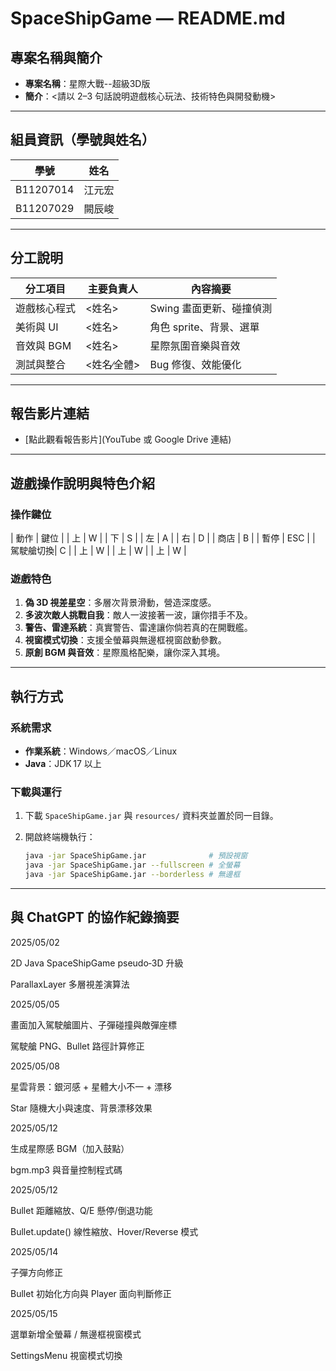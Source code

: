 # SpaceShipGame — README.md

## 專案名稱與簡介

* **專案名稱**：星際大戰--超級3D版
* **簡介**：<請以 2–3 句話說明遊戲核心玩法、技術特色與開發動機>

---

## 組員資訊（學號與姓名）

| 學號      | 姓名   |
| ------- | ------- |
| B11207014 | 江元宏 |
| B11207029 | 闕辰峻 |

---

## 分工說明

| 分工項目    | 主要負責人   | 內容摘要            |
| ------- | ------- | --------------- |
| 遊戲核心程式  | <姓名>    | Swing 畫面更新、碰撞偵測 |
| 美術與 UI  | <姓名>    | 角色 sprite、背景、選單 |
| 音效與 BGM | <姓名>    | 星際氛圍音樂與音效       |
| 測試與整合   | <姓名∕全體> | Bug 修復、效能優化     |

---

## 報告影片連結

* [點此觀看報告影片](YouTube 或 Google Drive 連結)

---

## 遊戲操作說明與特色介紹

### 操作鍵位

| 動作    | 鍵位 |
|  上       |  W   |
|  下       |  S   |
|  左       |  A   |
|  右       |  D   |
|  商店     |  B   |
|  暫停     |  ESC |
| 駕駛艙切換|  C   |
|  上      |  W   |
|  上     |  W   |
|  上     |  W   |

### 遊戲特色

1. **偽 3D 視差星空**：多層次背景滑動，營造深度感。
2. **多波次敵人挑戰自我**：敵人一波接著一波，讓你措手不及。
3. **警告、雷達系統**：真實警告、雷達讓你倘若真的在開戰艦。
4. **視窗模式切換**：支援全螢幕與無邊框視窗啟動參數。
5. **原創 BGM 與音效**：星際風格配樂，讓你深入其境。

---

## 執行方式

### 系統需求

* **作業系統**：Windows／macOS／Linux
* **Java**：JDK 17 以上

### 下載與運行

1. 下載 `SpaceShipGame.jar` 與 `resources/` 資料夾並置於同一目錄。
2. 開啟終端機執行：

   ```bash
   java -jar SpaceShipGame.jar              # 預設視窗
   java -jar SpaceShipGame.jar --fullscreen # 全螢幕
   java -jar SpaceShipGame.jar --borderless # 無邊框
   ```

---

## 與 ChatGPT 的協作紀錄摘要



2025/05/02

2D Java SpaceShipGame pseudo‑3D 升級

ParallaxLayer 多層視差演算法

2025/05/05

畫面加入駕駛艙圖片、子彈碰撞與敵彈座標

駕駛艙 PNG、Bullet 路徑計算修正

2025/05/08

星雲背景：銀河感 + 星體大小不一 + 漂移

Star 隨機大小與速度、背景漂移效果

2025/05/12

生成星際感 BGM（加入鼓點）

bgm.mp3 與音量控制程式碼

2025/05/12

Bullet 距離縮放、Q/E 懸停/倒退功能

Bullet.update() 線性縮放、Hover/Reverse 模式

2025/05/14

子彈方向修正

Bullet 初始化方向與 Player 面向判斷修正

2025/05/15

選單新增全螢幕 / 無邊框視窗模式

SettingsMenu 視窗模式切換

